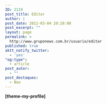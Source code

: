 ```yaml
---
ID: 2119
post_title: Editar
author: |
post_date: 2012-03-04 20:28:08
post_excerpt: ""
layout: page
permalink: >
  http://www.gruponews.com.br/usuario/editar
published: true
aktt_notify_twitter:
  - 'yes'
"og:type":
  - article
post_autor:
  - ""
post_destaques:
  - Nao
---
```

<strong>[theme-my-profile] </strong>
